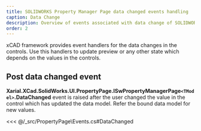 ```yaml
---
title: SOLIDWORKS Property Manager Page data changed events handling
caption: Data Change
description: Overview of events associated with data change of SOLIDWORKS property manager page handled in xCAD framework
order: 2
---
```

xCAD framework provides event handlers for the data changes in the controls. Use this handlers to update preview or any other state which depends on the values in the controls.

## Post data changed event

**Xarial.XCad.SolidWorks.UI.PropertyPage.ISwPropertyManagerPage`<TModel>`.DataChanged** event is raised after the user changed the value in the control which has updated the data model. Refer the bound data model for new values.

<<< @/_src/PropertyPage\Events.cs#DataChanged